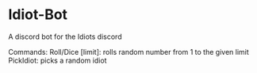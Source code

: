 # Idiot-Bot
A discord bot for the Idiots discord

Commands:
  Roll/Dice [limit]: rolls random number from 1 to the given limit
  PickIdiot: picks a random idiot
